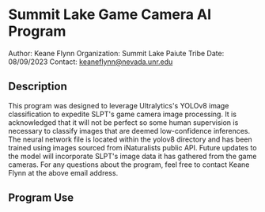 # Summit Lake Game Camera AI Program

Author: Keane Flynn
Organization: Summit Lake Paiute Tribe
Date: 08/09/2023
Contact: keaneflynn@nevada.unr.edu

## Description
This program was designed to leverage Ultralytics's YOLOv8 image classification to expedite SLPT's game camera image processing. It is acknowledged that it
will not be perfect so some human supervision is necessary to classify images that are deemed low-confidence inferences. The neural network file is located
within the yolov8 directory and has been trained using images sourced from iNaturalists public API. Future updates to the model will incorporate SLPT's
image data it has gathered from the game cameras. For any questions about the program, feel free to contact Keane Flynn at the above email address.



## Program Use

